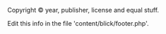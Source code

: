 Copyright © year, publisher, license and equal stuff.

Edit this info in the file 'content/blick/footer.php'.
